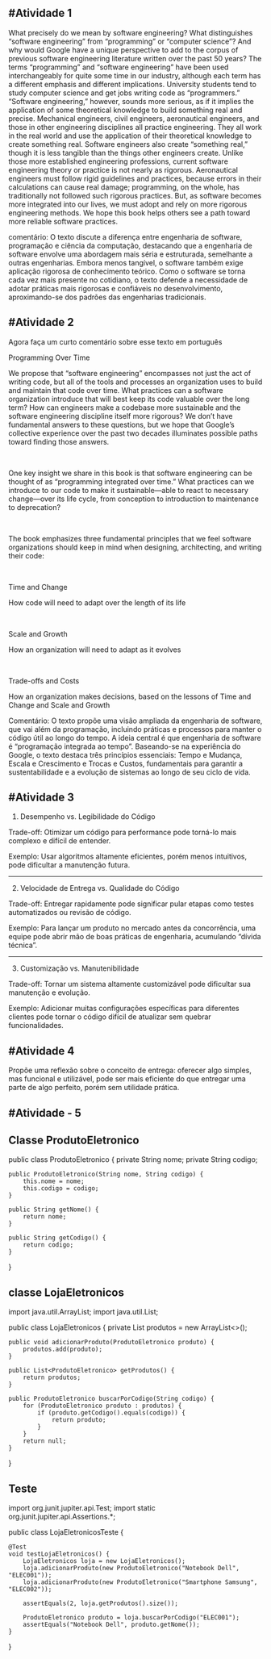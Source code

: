 #Atividade 1
---

What precisely do we mean by software engineering? What distinguishes “software engineering” from “programming” or “computer science”? And why would Google have a unique perspective to add to the corpus of previous software engineering literature written over the past 50 years? The terms “programming” and “software engineering” have been used interchangeably for quite some time in our industry, although each term has a different emphasis and different implications. University students tend to study computer science and get jobs writing code as “programmers.” “Software engineering,” however, sounds more serious, as if it implies the application of some theoretical knowledge to build something real and precise. Mechanical engineers, civil engineers, aeronautical engineers, and those in other engineering disciplines all practice engineering. They all work in the real world and use the application of their theoretical knowledge to create something real. Software engineers also create “something real,” though it is less tangible than the things other engineers create. Unlike those more established engineering professions, current software engineering theory or practice is not nearly as rigorous. Aeronautical engineers must follow rigid guidelines and practices, because errors in their calculations can cause real damage; programming, on the whole, has traditionally not followed such rigorous practices. But, as software becomes more integrated into our lives, we must adopt and rely on more rigorous engineering methods. We hope this book helps others see a path toward more reliable software practices.


comentário: O texto discute a diferença entre engenharia de software, programação e ciência da computação, destacando que a engenharia de software envolve uma abordagem mais séria e estruturada, semelhante a outras engenharias. Embora menos tangível, o software também exige aplicação rigorosa de conhecimento teórico. Como o software se torna cada vez mais presente no cotidiano, o texto defende a necessidade de adotar práticas mais rigorosas e confiáveis no desenvolvimento, aproximando-se dos padrões das engenharias tradicionais.




#Atividade 2
---
Agora faça um curto comentário sobre esse texto em português

Programming Over Time

We propose that “software engineering” encompasses not just the act of writing code, but all of the tools and processes an organization uses to build and maintain that code over time. What practices can a software organization introduce that will best keep its code valuable over the long term? How can engineers make a codebase more sustainable and the software engineering discipline itself more rigorous? We don’t have fundamental answers to these questions, but we hope that Google’s collective experience over the past two decades illuminates possible paths toward finding those answers.

 

One key insight we share in this book is that software engineering can be thought of as “programming integrated over time.” What practices can we introduce to our code to make it sustainable—able to react to necessary change—over its life cycle, from conception to introduction to maintenance to deprecation?

 

The book emphasizes three fundamental principles that we feel software organizations should keep in mind when designing, architecting, and writing their code:

 

Time and Change

How code will need to adapt over the length of its life

 

Scale and Growth

How an organization will need to adapt as it evolves

 

Trade-offs and Costs

How an organization makes decisions, based on the lessons of Time and Change and Scale and Growth


Comentário: O texto propõe uma visão ampliada da engenharia de software, que vai além da programação, incluindo práticas e processos para manter o código útil ao longo do tempo. A ideia central é que engenharia de software é “programação integrada ao tempo”. Baseando-se na experiência do Google, o texto destaca três princípios essenciais: Tempo e Mudança, Escala e Crescimento e Trocas e Custos, fundamentais para garantir a sustentabilidade e a evolução de sistemas ao longo de seu ciclo de vida.




#Atividade 3
---

1. Desempenho vs. Legibilidade do Código

Trade-off: Otimizar um código para performance pode torná-lo mais complexo e difícil de entender.

Exemplo: Usar algoritmos altamente eficientes, porém menos intuitivos, pode dificultar a manutenção futura.

---

2. Velocidade de Entrega vs. Qualidade do Código

Trade-off: Entregar rapidamente pode significar pular etapas como testes automatizados ou revisão de código.

Exemplo: Para lançar um produto no mercado antes da concorrência, uma equipe pode abrir mão de boas práticas de engenharia, acumulando “dívida técnica”.

---

3. Customização vs. Manutenibilidade

Trade-off: Tornar um sistema altamente customizável pode dificultar sua manutenção e evolução.

Exemplo: Adicionar muitas configurações específicas para diferentes clientes pode tornar o código difícil de atualizar sem quebrar funcionalidades.


#Atividade 4 
---
Propõe uma reflexão sobre o conceito de entrega: oferecer algo simples, mas funcional e utilizável, pode ser mais eficiente do que entregar uma parte de algo perfeito, porém sem utilidade prática.


#Atividade - 5
---

Classe ProdutoEletronico
--

public class ProdutoEletronico {
    private String nome;
    private String codigo;

    public ProdutoEletronico(String nome, String codigo) {
        this.nome = nome;
        this.codigo = codigo;
    }

    public String getNome() {
        return nome;
    }

    public String getCodigo() {
        return codigo;
    }
}



classe LojaEletronicos
--

import java.util.ArrayList;
import java.util.List;

public class LojaEletronicos {
    private List<ProdutoEletronico> produtos = new ArrayList<>();

    public void adicionarProduto(ProdutoEletronico produto) {
        produtos.add(produto);
    }

    public List<ProdutoEletronico> getProdutos() {
        return produtos;
    }

    public ProdutoEletronico buscarPorCodigo(String codigo) {
        for (ProdutoEletronico produto : produtos) {
            if (produto.getCodigo().equals(codigo)) {
                return produto;
            }
        }
        return null;
    }
}




Teste
--

import org.junit.jupiter.api.Test;
import static org.junit.jupiter.api.Assertions.*;

public class LojaEletronicosTeste {

    @Test
    void testLojaEletronicos() {
        LojaEletronicos loja = new LojaEletronicos();
        loja.adicionarProduto(new ProdutoEletronico("Notebook Dell", "ELEC001"));
        loja.adicionarProduto(new ProdutoEletronico("Smartphone Samsung", "ELEC002"));

        assertEquals(2, loja.getProdutos().size());

        ProdutoEletronico produto = loja.buscarPorCodigo("ELEC001");
        assertEquals("Notebook Dell", produto.getNome());
    }
}
